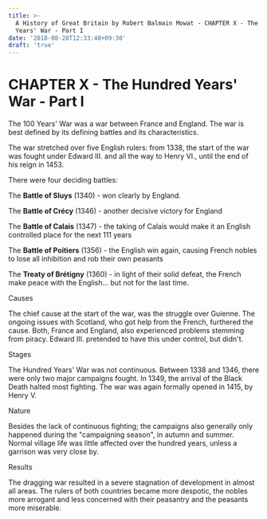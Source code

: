 ```yaml
---
title: >-
  A History of Great Britain by Robert Balmain Mowat - CHAPTER X - The Hundred
  Years' War - Part I
date: '2018-08-28T12:33:48+09:30'
draft: 'true'
---
```

# CHAPTER X - The Hundred Years' War - Part I

The 100 Years' War was a war between France and England. The war is best defined by its defining battles and its characteristics.

The war stretched over five English rulers: from 1338, the start of the war was fought under Edward III. and all the way to Henry VI., until the end of his reign in 1453.

There were four deciding battles:

The **Battle of Sluys** (1340) - won clearly by England.

The **Battle of Crécy** (1346) - another decisive victory for England

The **Battle of Calais** (1347) - the taking of Calais would make it an English controlled place for the next 111 years

The **Battle of Poitiers** (1356) - the English win again, causing French nobles to lose all inhibition and rob their own peasants

The **Treaty of Brétigny** (1360) - in light of their solid defeat, the French make peace with the English... but not for the last time.

Causes

The chief cause at the start of the war, was the struggle over Guienne. The ongoing issues with Scotland, who got help from the French, furthered the cause. Both, France and England, also experienced problems stemming from piracy. Edward III. pretended to have this under control, but didn't.

Stages

The Hundred Years' War was not continuous. Between 1338 and 1346, there were only two major campaigns fought. In 1349, the arrival of the Black Death halted most fighting. The war was again formally opened in 1415, by Henry V.

Nature

Besides the lack of continuous fighting; the campaigns also generally only happened during the "campaigning season", in autumn and summer. Normal village life was little affected over the hundred years, unless a garrison was very close by.

Results

The dragging war resulted in a severe stagnation of development in almost all areas. The rulers of both countries became more despotic, the nobles more arrogant and less concerned with their peasantry and the peasants more miserable.
